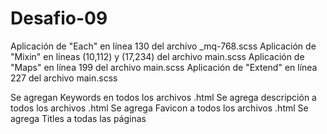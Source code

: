 # Desafio-09

Aplicación de "Each" en línea 130 del archivo _mq-768.scss
Aplicación de "Mixin" en líneas (10,112) y (17,234) del archivo main.scss
Aplicación de "Maps" en línea 199 del archivo main.scss
Aplicación de "Extend" en línea 227 del archivo main.scss

Se agregan Keywords en todos los archivos .html
Se agrega descripción a todos los archivos .html
Se agrega Favicon a todos los archivos .html
Se agrega Titles a todas las páginas